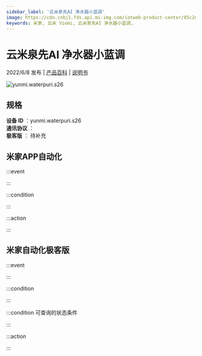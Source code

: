 ```yaml
---
sidebar_label: '云米泉先AI 净水器小蓝调'
image: https://cdn.cnbj1.fds.api.mi-img.com/iotweb-product-center/85c2d7ca908ed7bef3dc78b5be32ee1d_1648190479607.png?GalaxyAccessKeyId=AKVGLQWBOVIRQ3XLEW&Expires=9223372036854775807&Signature=EMbJf6nZSV3cosuCQE3QPDAmfFQ=
keywords: 米家, 云米 Viomi, 云米泉先AI 净水器小蓝调, 
---
```

# 云米泉先AI 净水器小蓝调

2022/6/8 发布 | [产品百科](https://home.mi.com/webapp/content/baike/product/index.html?model=yunmi.waterpuri.s26/) | [说明书](https://home.mi.com/views/introduction.html?model=yunmi.waterpuri.s26&region=cn)

![yunmi.waterpuri.s26](https://cdn.cnbj1.fds.api.mi-img.com/iotweb-product-center/85c2d7ca908ed7bef3dc78b5be32ee1d_1648190479607.png?GalaxyAccessKeyId=AKVGLQWBOVIRQ3XLEW&Expires=9223372036854775807&Signature=EMbJf6nZSV3cosuCQE3QPDAmfFQ=)

## 规格  
> 
**设备 ID** ：yunmi.waterpuri.s26  
**通讯协议** ：  
**极客版**  ： 待补充 


## 米家APP自动化  

:::event  

:::

:::condition  

:::

:::action   

:::

## 米家自动化极客版  

:::event  

:::

:::condition  

:::

:::condition 可查询的状态条件  

:::

:::action  

:::

        
